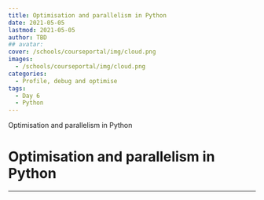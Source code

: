 ```yaml
---
title: Optimisation and parallelism in Python
date: 2021-05-05
lastmod: 2021-05-05
author: TBD
## avatar:
cover: /schools/courseportal/img/cloud.png
images:
  - /schools/courseportal/img/cloud.png
categories:
  - Profile, debug and optimise
tags:
  - Day 6
  - Python
---
```


Optimisation and parallelism in Python

<!--more-->
<!---->

<!-- Dear instructor:
* The dates at the top of this markdown (.md) document will help order the classes in the portal.
Please, if you don't need to, do not change the one that is now.
* Take into account that there is a feature in the dates: if you use a date in the future, the class will be not visible in the portal until the date you have assigned.
* You can create dedicated folders if you need to.
* But if you simply need to add some pictures, you can use the folder ../static/img/ mentioned at the top as /schools/courseportal/img/
-->

<!---->

# Optimisation and parallelism in Python


---

